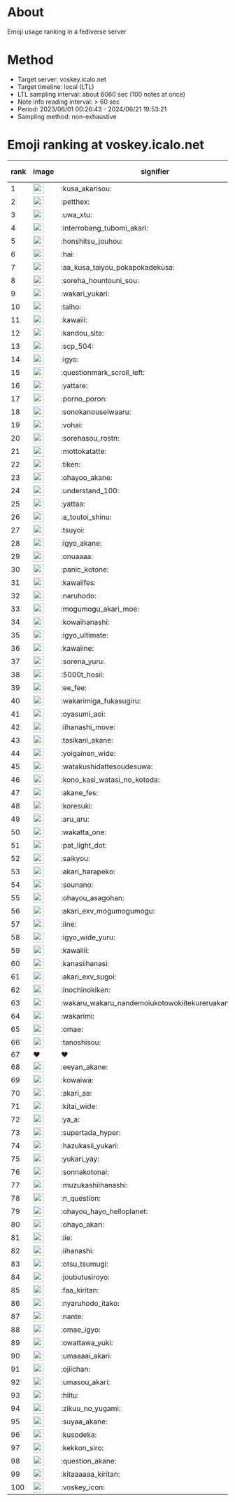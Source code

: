 # About
Emoji usage ranking in a fediverse server

# Method
- Target server: voskey.icalo.net
- Target timeline: local (LTL)
- LTL sampling interval: about 6060 sec (100 notes at once)
- Note info reading interval: > 60 sec
- Period: 2023/06/01 00:26:43 - 2024/06/21 19:53:21 
- Sampling method: non-exhaustive

# Emoji ranking at voskey.icalo.net

|rank|image|signifier|type|frequency score|
|----|----|----|----|----|
|1|<img height="24" src="https://voskey.icalo.net/emoji/kusa_akarisou.webp">|:kusa_akarisou:|custom|27854|
|2|<img height="24" src="https://voskey.icalo.net/emoji/petthex.webp">|:petthex:|custom|19460|
|3|<img height="24" src="https://voskey.icalo.net/emoji/uwa_xtu.webp">|:uwa_xtu:|custom|11552|
|4|<img height="24" src="https://voskey.icalo.net/emoji/interrobang_tubomi_akari.webp">|:interrobang_tubomi_akari:|custom|10172|
|5|<img height="24" src="https://voskey.icalo.net/emoji/honshitsu_jouhou.webp">|:honshitsu_jouhou:|custom|8699|
|6|<img height="24" src="https://voskey.icalo.net/emoji/hai.webp">|:hai:|custom|7640|
|7|<img height="24" src="https://voskey.icalo.net/emoji/aa_kusa_taiyou_pokapokadekusa.webp">|:aa_kusa_taiyou_pokapokadekusa:|custom|7495|
|8|<img height="24" src="https://voskey.icalo.net/emoji/soreha_hountouni_sou.webp">|:soreha_hountouni_sou:|custom|6833|
|9|<img height="24" src="https://voskey.icalo.net/emoji/wakari_yukari.webp">|:wakari_yukari:|custom|6669|
|10|<img height="24" src="https://voskey.icalo.net/emoji/taiho.webp">|:taiho:|custom|6562|
|11|<img height="24" src="https://voskey.icalo.net/emoji/kawaiii.webp">|:kawaiii:|custom|5801|
|12|<img height="24" src="https://voskey.icalo.net/emoji/kandou_sita.webp">|:kandou_sita:|custom|5734|
|13|<img height="24" src="https://voskey.icalo.net/emoji/scp_504.webp">|:scp_504:|custom|5574|
|14|<img height="24" src="https://voskey.icalo.net/emoji/igyo.webp">|:igyo:|custom|4397|
|15|<img height="24" src="https://voskey.icalo.net/emoji/questionmark_scroll_left.webp">|:questionmark_scroll_left:|custom|4262|
|16|<img height="24" src="https://voskey.icalo.net/emoji/yattare.webp">|:yattare:|custom|4247|
|17|<img height="24" src="https://voskey.icalo.net/emoji/porno_poron.webp">|:porno_poron:|custom|4224|
|18|<img height="24" src="https://voskey.icalo.net/emoji/sonokanouseiwaaru.webp">|:sonokanouseiwaaru:|custom|3981|
|19|<img height="24" src="https://voskey.icalo.net/emoji/vohai.webp">|:vohai:|custom|3935|
|20|<img height="24" src="https://voskey.icalo.net/emoji/sorehasou_rostn.webp">|:sorehasou_rostn:|custom|3823|
|21|<img height="24" src="https://voskey.icalo.net/emoji/mottokatatte.webp">|:mottokatatte:|custom|3685|
|22|<img height="24" src="https://voskey.icalo.net/emoji/tiken.webp">|:tiken:|custom|3539|
|23|<img height="24" src="https://voskey.icalo.net/emoji/ohayoo_akane.webp">|:ohayoo_akane:|custom|3500|
|24|<img height="24" src="https://voskey.icalo.net/emoji/understand_100.webp">|:understand_100:|custom|3445|
|25|<img height="24" src="https://voskey.icalo.net/emoji/yattaa.webp">|:yattaa:|custom|3331|
|26|<img height="24" src="https://voskey.icalo.net/emoji/a_toutoi_shinu.webp">|:a_toutoi_shinu:|custom|3120|
|27|<img height="24" src="https://voskey.icalo.net/emoji/tsuyoi.webp">|:tsuyoi:|custom|3006|
|28|<img height="24" src="https://voskey.icalo.net/emoji/igyo_akane.webp">|:igyo_akane:|custom|2945|
|29|<img height="24" src="https://voskey.icalo.net/emoji/onuaaaa.webp">|:onuaaaa:|custom|2942|
|30|<img height="24" src="https://voskey.icalo.net/emoji/panic_kotone.webp">|:panic_kotone:|custom|2938|
|31|<img height="24" src="https://voskey.icalo.net/emoji/kawaiifes.webp">|:kawaiifes:|custom|2809|
|32|<img height="24" src="https://voskey.icalo.net/emoji/naruhodo.webp">|:naruhodo:|custom|2701|
|33|<img height="24" src="https://voskey.icalo.net/emoji/mogumogu_akari_moe.webp">|:mogumogu_akari_moe:|custom|2650|
|34|<img height="24" src="https://voskey.icalo.net/emoji/kowaihanashi.webp">|:kowaihanashi:|custom|2649|
|35|<img height="24" src="https://voskey.icalo.net/emoji/igyo_ultimate.webp">|:igyo_ultimate:|custom|2640|
|36|<img height="24" src="https://voskey.icalo.net/emoji/kawaiine.webp">|:kawaiine:|custom|2636|
|37|<img height="24" src="https://voskey.icalo.net/emoji/sorena_yuru.webp">|:sorena_yuru:|custom|2432|
|38|<img height="24" src="https://voskey.icalo.net/emoji/5000t_hosii.webp">|:5000t_hosii:|custom|2395|
|39|<img height="24" src="https://voskey.icalo.net/emoji/ee_fee.webp">|:ee_fee:|custom|2389|
|40|<img height="24" src="https://voskey.icalo.net/emoji/wakarimiga_fukasugiru.webp">|:wakarimiga_fukasugiru:|custom|2388|
|41|<img height="24" src="https://voskey.icalo.net/emoji/oyasumi_aoi.webp">|:oyasumi_aoi:|custom|2344|
|42|<img height="24" src="https://voskey.icalo.net/emoji/iihanashi_move.webp">|:iihanashi_move:|custom|2322|
|43|<img height="24" src="https://voskey.icalo.net/emoji/tasikani_akane.webp">|:tasikani_akane:|custom|2126|
|44|<img height="24" src="https://voskey.icalo.net/emoji/yoigainen_wide.webp">|:yoigainen_wide:|custom|2114|
|45|<img height="24" src="https://voskey.icalo.net/emoji/watakushidattesoudesuwa.webp">|:watakushidattesoudesuwa:|custom|2051|
|46|<img height="24" src="https://voskey.icalo.net/emoji/kono_kasi_watasi_no_kotoda.webp">|:kono_kasi_watasi_no_kotoda:|custom|2008|
|47|<img height="24" src="https://voskey.icalo.net/emoji/akane_fes.webp">|:akane_fes:|custom|1990|
|48|<img height="24" src="https://voskey.icalo.net/emoji/koresuki.webp">|:koresuki:|custom|1988|
|49|<img height="24" src="https://voskey.icalo.net/emoji/aru_aru.webp">|:aru_aru:|custom|1981|
|50|<img height="24" src="https://voskey.icalo.net/emoji/wakatta_one.webp">|:wakatta_one:|custom|1962|
|51|<img height="24" src="https://voskey.icalo.net/emoji/pat_light_dot.webp">|:pat_light_dot:|custom|1961|
|52|<img height="24" src="https://voskey.icalo.net/emoji/saikyou.webp">|:saikyou:|custom|1882|
|53|<img height="24" src="https://voskey.icalo.net/emoji/akari_harapeko.webp">|:akari_harapeko:|custom|1872|
|54|<img height="24" src="https://voskey.icalo.net/emoji/sounano.webp">|:sounano:|custom|1863|
|55|<img height="24" src="https://voskey.icalo.net/emoji/ohayou_asagohan.webp">|:ohayou_asagohan:|custom|1852|
|56|<img height="24" src="https://voskey.icalo.net/emoji/akari_exv_mogumogumogu.webp">|:akari_exv_mogumogumogu:|custom|1785|
|57|<img height="24" src="https://voskey.icalo.net/emoji/iine.webp">|:iine:|custom|1733|
|58|<img height="24" src="https://voskey.icalo.net/emoji/igyo_wide_yuru.webp">|:igyo_wide_yuru:|custom|1730|
|59|<img height="24" src="https://voskey.icalo.net/emoji/kawaiiii.webp">|:kawaiiii:|custom|1608|
|60|<img height="24" src="https://voskey.icalo.net/emoji/kanasiihanasi.webp">|:kanasiihanasi:|custom|1605|
|61|<img height="24" src="https://voskey.icalo.net/emoji/akari_exv_sugoi.webp">|:akari_exv_sugoi:|custom|1591|
|62|<img height="24" src="https://voskey.icalo.net/emoji/inochinokiken.webp">|:inochinokiken:|custom|1585|
|63|<img height="24" src="https://voskey.icalo.net/emoji/wakaru_wakaru_nandemoiukotowokiitekureruakanetyan.webp">|:wakaru_wakaru_nandemoiukotowokiitekureruakanetyan:|custom|1581|
|64|<img height="24" src="https://voskey.icalo.net/emoji/wakarimi.webp">|:wakarimi:|custom|1535|
|65|<img height="24" src="https://voskey.icalo.net/emoji/omae.webp">|:omae:|custom|1530|
|66|<img height="24" src="https://voskey.icalo.net/emoji/tanoshisou.webp">|:tanoshisou:|custom|1503|
|67|❤|❤|unicode|1502|
|68|<img height="24" src="https://voskey.icalo.net/emoji/eeyan_akane.webp">|:eeyan_akane:|custom|1459|
|69|<img height="24" src="https://voskey.icalo.net/emoji/kowaiwa.webp">|:kowaiwa:|custom|1456|
|70|<img height="24" src="https://voskey.icalo.net/emoji/akari_aa.webp">|:akari_aa:|custom|1456|
|71|<img height="24" src="https://voskey.icalo.net/emoji/kitai_wide.webp">|:kitai_wide:|custom|1446|
|72|<img height="24" src="https://voskey.icalo.net/emoji/ya_a.webp">|:ya_a:|custom|1430|
|73|<img height="24" src="https://voskey.icalo.net/emoji/supertada_hyper.webp">|:supertada_hyper:|custom|1369|
|74|<img height="24" src="https://voskey.icalo.net/emoji/hazukasii_yukari.webp">|:hazukasii_yukari:|custom|1347|
|75|<img height="24" src="https://voskey.icalo.net/emoji/yukari_yay.webp">|:yukari_yay:|custom|1322|
|76|<img height="24" src="https://voskey.icalo.net/emoji/sonnakotonai.webp">|:sonnakotonai:|custom|1302|
|77|<img height="24" src="https://voskey.icalo.net/emoji/muzukashiihanashi.webp">|:muzukashiihanashi:|custom|1301|
|78|<img height="24" src="https://voskey.icalo.net/emoji/n_question.webp">|:n_question:|custom|1292|
|79|<img height="24" src="https://voskey.icalo.net/emoji/ohayou_hayo_helloplanet.webp">|:ohayou_hayo_helloplanet:|custom|1278|
|80|<img height="24" src="https://voskey.icalo.net/emoji/ohayo_akari.webp">|:ohayo_akari:|custom|1246|
|81|<img height="24" src="https://voskey.icalo.net/emoji/iie.webp">|:iie:|custom|1234|
|82|<img height="24" src="https://voskey.icalo.net/emoji/iihanashi.webp">|:iihanashi:|custom|1225|
|83|<img height="24" src="https://voskey.icalo.net/emoji/otsu_tsumugi.webp">|:otsu_tsumugi:|custom|1222|
|84|<img height="24" src="https://voskey.icalo.net/emoji/joubutusiroyo.webp">|:joubutusiroyo:|custom|1211|
|85|<img height="24" src="https://voskey.icalo.net/emoji/faa_kiritan.webp">|:faa_kiritan:|custom|1206|
|86|<img height="24" src="https://voskey.icalo.net/emoji/nyaruhodo_itako.webp">|:nyaruhodo_itako:|custom|1204|
|87|<img height="24" src="https://voskey.icalo.net/emoji/nante.webp">|:nante:|custom|1193|
|88|<img height="24" src="https://voskey.icalo.net/emoji/omae_igyo.webp">|:omae_igyo:|custom|1188|
|89|<img height="24" src="https://voskey.icalo.net/emoji/owattawa_yuki.webp">|:owattawa_yuki:|custom|1185|
|90|<img height="24" src="https://voskey.icalo.net/emoji/umaaaai_akari.webp">|:umaaaai_akari:|custom|1155|
|91|<img height="24" src="https://voskey.icalo.net/emoji/ojiichan.webp">|:ojiichan:|custom|1130|
|92|<img height="24" src="https://voskey.icalo.net/emoji/umasou_akari.webp">|:umasou_akari:|custom|1125|
|93|<img height="24" src="https://voskey.icalo.net/emoji/hiltu.webp">|:hiltu:|custom|1118|
|94|<img height="24" src="https://voskey.icalo.net/emoji/zikuu_no_yugami.webp">|:zikuu_no_yugami:|custom|1117|
|95|<img height="24" src="https://voskey.icalo.net/emoji/suyaa_akane.webp">|:suyaa_akane:|custom|1116|
|96|<img height="24" src="https://voskey.icalo.net/emoji/kusodeka.webp">|:kusodeka:|custom|1113|
|97|<img height="24" src="https://voskey.icalo.net/emoji/kekkon_siro.webp">|:kekkon_siro:|custom|1112|
|98|<img height="24" src="https://voskey.icalo.net/emoji/question_akane.webp">|:question_akane:|custom|1064|
|99|<img height="24" src="https://voskey.icalo.net/emoji/kitaaaaaa_kiritan.webp">|:kitaaaaaa_kiritan:|custom|1059|
|100|<img height="24" src="https://voskey.icalo.net/emoji/voskey_icon.webp">|:voskey_icon:|custom|1047|
